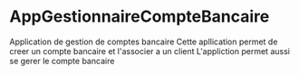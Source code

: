 # AppGestionnaireCompteBancaire
Application de gestion de comptes bancaire
Cette apllication permet de creer un compte bancaire et l'associer a un client 
L'appliction permet aussi se gerer le compte bancaire
